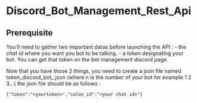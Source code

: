 # Discord_Bot_Management_Rest_Api

## Prerequisite

You'll need to gather two important datas before launching the API :
    - the *chat id* where you want you bot to be talking.
    - a token designating your bot. You can get that token on the bot management discord page.
  
Now that you have those 2 things, you need to create a json file named token_discord_bot_<n>.json (where n is the number of your bot for example 1 2 3...)
the json file should be as follows : 

    {"token":"<yourtoken>","salon_id":"<your chat id>"}


